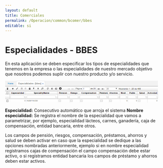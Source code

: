 ```yaml
---
layout: default
title: Comerciales
permalink: /Operacion/common/bcomer/bbes
editable: si
---
```


# Especialidades - BBES

En esta aplicación se deben especificar los tipos de especialidades que tenemos en la empresa o las especialidades de nuestro mercado objetivo que nosotros podemos suplir con nuestro producto y/o servicio.  

![](bbes1.png)

**Especialidad:** Consecutivo automático que arroja el sistema
**Nombre especialidad:** Se registra el nombre de la especialidad que vamos a parametrizar, por ejemplo, especialidad lácteos, carnes, ganadería, caja de compensación, entidad bancaria, entre otros.  

Los campos de pensión, riesgos, compensación, préstamos, ahorros y salud se deben activar en caso que la especialidad se dedique a las opciones nombradas anteriormente, ejemplo si en nombre especialidad registramos cajas de compensación el campo compensación debe estar activo, o si registramos entidad bancaria los campos de préstamo y ahorros deben estar activos.  



